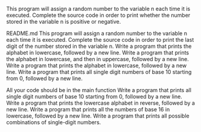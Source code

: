 This program will assign a random number to the variable n each time it is executed. Complete the source code in order to print whether the number stored in the variable n is positive or negative.



 README.md
This program will assign a random number to the variable n each time it is executed. Complete the source code in order to print the last digit of the number stored in the variable n.
Write a program that prints the alphabet in lowercase, followed by a new line. 
Write a program that prints the alphabet in lowercase, and then in uppercase, followed by a new line.
Write a program that prints the alphabet in lowercase, followed by a new line.
Write a program that prints all single digit numbers of base 10 starting from 0, followed by a new line.



All your code should be in the main function
Write a program that prints all single digit numbers of base 10 starting from 0, followed by a new line.
Write a program that prints the lowercase alphabet in reverse, followed by a new line.
Write a program that prints all the numbers of base 16 in lowercase, followed by a new line.
Write a program that prints all possible combinations of single-digit numbers.
